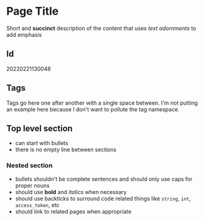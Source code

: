 # Page Title
Short and **succinct** description of the content that uses *text adornments* to add emphasis
## Id
20220221130048
## Tags
Tags go here one after another with a single space between. I'm not putting an example here because I don't want to pollute the tag namespace.
## Top level section
- can start with bullets
- there is no empty line between sections
### Nested section
- bullets shouldn't be complete sentences and should only use caps for proper nouns
- should use **bold** and *italics* when necessary
- should use backticks to surround code related things like `string`, `int`, `access_token`, etc
- should link to related pages when appropriate